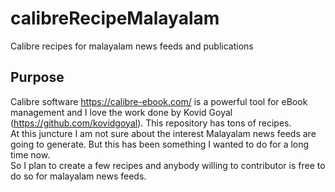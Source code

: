 # calibreRecipeMalayalam
Calibre recipes for malayalam news feeds and publications

## Purpose
Calibre software https://calibre-ebook.com/ is a powerful tool for eBook management and I love the work done by Kovid Goyal (https://github.com/kovidgoyal). This repository has tons of recipes. <br>
At this juncture I am not sure about the interest Malayalam news feeds are going to generate. But this has been something I wanted to do for a long time now.<br>
So I plan to create a few recipes and anybody willing to contributor is free to do so for malayalam news feeds.
